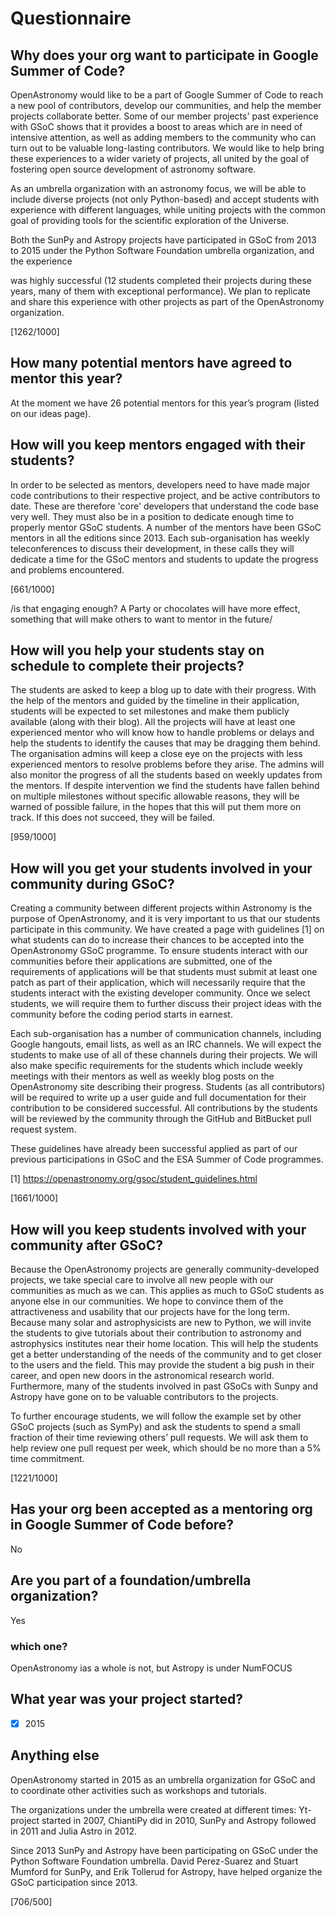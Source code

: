# Questionnaire

## Why does your org want to participate in Google Summer of Code?

OpenAstronomy would like to be a part of Google Summer of Code to reach a new
pool of contributors, develop our communities, and help the member projects
collaborate better.
Some of our member projects' past experience with GSoC shows that it provides a
boost to areas which are in need of intensive attention, as well as adding
members to the community who can turn out to be valuable long-lasting
contributors.
We would like to help bring these experiences to a wider variety of projects, all
united by the goal of fostering open source development of astronomy software.

As an umbrella organization with an astronomy focus, we will be able to include
diverse projects (not only Python-based) and accept students with experience
with different languages, while uniting projects with the common goal of
providing tools for the scientific exploration of the Universe.

Both the SunPy and Astropy projects have participated in GSoC from 2013 to 2015
under the Python Software Foundation umbrella organization, and the experience

was highly successful (12 students completed their projects during these years,
many of them with exceptional performance). We plan to replicate and
share this experience with other projects as part of the OpenAstronomy
organization.

[1262/1000]

## How many potential mentors have agreed to mentor this year?

At the moment we have 26 potential mentors for this year’s program (listed on
our ideas page).

## How will you keep mentors engaged with their students?

In order to be selected as mentors, developers need to have made major code
contributions to their respective project, and be active contributors to date.
These are therefore 'core' developers that understand the code base very well.
They must also be in a position to dedicate enough time to properly mentor GSoC
students.
A number of the mentors have been GSoC mentors in all the editions since 2013.
Each sub-organisation has weekly teleconferences to discuss their development,
in these calls they will dedicate a time for the GSoC mentors and students to
update the progress and problems encountered.

[661/1000]

/is that engaging enough? A Party or chocolates will have more effect,
something that will make others to want to mentor in the future/

## How will you help your students stay on schedule to complete their projects?

The students are asked to keep a blog up to date with their progress.
With the help of the mentors and guided by the timeline in their application,
students will be expected to set milestones and make them publicly available
(along with their blog).
All the projects will have at least one experienced mentor who will 
know how to handle problems or delays and help the students to 
identify the causes that may be dragging them behind.
The organisation admins will keep a close eye on the projects with less
experienced mentors to resolve problems before they arise.
The admins will also monitor the progress of all the students based on weekly
updates from the mentors.
If despite intervention we find the students have fallen behind on multiple
milestones without specific allowable reasons, they will be warned of possible
failure, in the hopes that this will put them more on track. 
If this does not succeed, they will be failed.

[959/1000]

## How will you get your students involved in your community during GSoC?

Creating a community between different projects within Astronomy is the purpose
of OpenAstronomy, and it is very important to us that our students participate
in this community.
We have created a page with guidelines [1] on what students can do to increase
their chances to be accepted into the OpenAstronomy GSoC programme.
To ensure students interact with our communities before their applications are
submitted, one of the requirements of applications will be that students must
submit at least one patch as part of their application, which will necessarily
require that the students interact with the existing developer community.
Once we select students, we will require them to further discuss their project
ideas with the community before the coding period starts in earnest.

Each sub-organisation has a number of communication channels, including Google
hangouts, email lists, as well as an IRC channels.
We will expect the students to make use of all of these channels during their
projects.
We will also make specific requirements for the students which include weekly
meetings with their mentors as well as weekly blog posts on the OpenAstronomy
site describing their progress.
Students (as all contributors) will be required to write up a user guide and
full documentation for their contribution to be considered successful.
All contributions by the students will be reviewed by the community through the
GitHub and BitBucket pull request system.

These guidelines have already been successful applied as part of our previous
participations in GSoC and the ESA Summer of Code programmes.

[1] https://openastronomy.org/gsoc/student_guidelines.html

[1661/1000]

## How will you keep students involved with your community after GSoC?

Because the OpenAstronomy projects are generally community-developed projects,
we take special care to involve all new people with our communities as much as
we can.
This applies as much to GSoC students as anyone else in our communities.
We hope to convince them of the attractiveness and usability that our projects have
for the long term.
Because many solar and astrophysicists are new to Python, we will invite the
students to give tutorials about their contribution to astronomy and
astrophysics institutes near their home location.
This will help the students get a better understanding of the needs of the
community and to get closer to the users and the field.
This may provide the student a big push in their career, and open new doors in
the astronomical research world.
Furthermore, many of the students involved in past GSoCs with Sunpy and Astropy
have gone on to be valuable contributors to the projects.

To further encourage students, we will follow the example set by other GSoC
projects (such as SymPy) and ask the students to spend a small fraction of their
time reviewing others’ pull requests.
We will ask them to help review one pull request per week, which should be no
more than a 5% time commitment.

[1221/1000]

## Has your org been accepted as a mentoring org in Google Summer of Code before?

No

## Are you part of a foundation/umbrella organization?

Yes

### which one?

OpenAstronomy ias a whole is not, but Astropy is under NumFOCUS

## What year was your project started?

- [x] 2015

## Anything else

OpenAstronomy started in 2015 as an umbrella organization for GSoC and to
coordinate other activities such as workshops and tutorials.

The organizations under the umbrella were created at different times:
Yt-project started in 2007, ChiantiPy did in 2010, SunPy and Astropy followed in
2011 and Julia Astro in 2012.

Since 2013 SunPy and Astropy have been participating on GSoC under the Python
Software Foundation umbrella.
David Perez-Suarez and Stuart Mumford for SunPy, and Erik Tollerud for Astropy,
have helped organize the GSoC participation since 2013.

[706/500]
